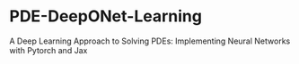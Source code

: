 # PDE-DeepONet-Learning
A Deep Learning Approach to Solving PDEs: Implementing Neural Networks with Pytorch and Jax
